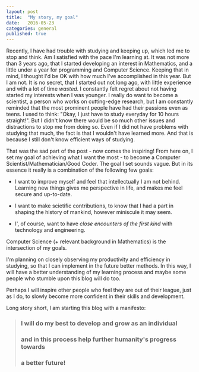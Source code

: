 ```yaml
---
layout: post
title:  "My story, my goal"
date:   2016-05-23
categories: general
published: true
---
```

  Recently, I have had trouble with studying and keeping up, which led me to stop and think.
  Am I satisfied with the pace I'm learning at. It was not more than 3 years ago, that I
  started developing an interest in Mathematics, and a little under a year for programming 
  and Computer Science. Keeping that in mind, I thought I'd be OK with how much I've accomplished
  in this year.
  But I am not. It is no secret, that I started out not long ago, with little experience and with a 
  lot of time *wasted*. I constantly felt regret about not having started my interests when I was younger.
  I really do want to become a scientist, a person who works on cutting-edge research, but I am constantly
  reminded that the most prominent people have had their passions even as teens. I used to think: "Okay, I just have
  to study everyday for 10 hours straight!". But I didn't know there would be so much other issues and distractions
  to stop me from doing so. Even if I did not have problems with studying that much, the fact is that I wouldn't have
  learned more. And that is because I still don't know efficient ways of studying.

  That was the sad part of the post - now comes the inspiring!
  From here on, I set my goal of achieving what I want the most - to become a Computer Scientist/Mathematician/Good Coder.
  The goal I set sounds vague. But in its essence it really is a combination of the following few goals:

  * I want to improve myself and feel that intellectually I am not behind.  
    Learning new things gives me perspective in life, and makes me feel  
    secure and up-to-date.

  * I want to make scietific contributions, to know that I had a part in  
  	shaping the history of mankind, however miniscule it may seem.

  * I', of course, want to have *close encounters of the first kind* with technology
    and engineering.

  Computer Science (+ relevant background in Mathematics) is the intersection of my goals.

  I'm planning on closely observing my productivity and efficiency in studying, so that I can
  implement in the future better methods. In this way, I will have a better understanding of my learning
  process and maybe some people who stumble upon this blog will do too.

  Perhaps I will inspire other people who feel they are out of their league, just as I do, to slowly become
  more confident in their skills and development.


  Long story short, I am starting this blog with a manifesto:




  > <h3>    I will do my best to develop and grow as an individual 
  > <h3>    and in this process help further humanity's progress towards 
  > <h3>     a better future!


  
